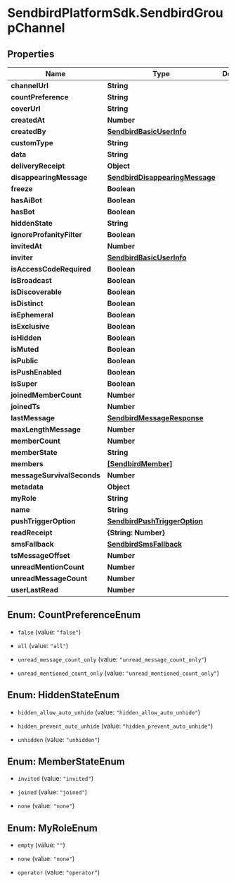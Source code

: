 # SendbirdPlatformSdk.SendbirdGroupChannel

## Properties

Name | Type | Description | Notes
------------ | ------------- | ------------- | -------------
**channelUrl** | **String** |  | 
**countPreference** | **String** |  | [optional] 
**coverUrl** | **String** |  | [optional] 
**createdAt** | **Number** |  | [optional] 
**createdBy** | [**SendbirdBasicUserInfo**](SendbirdBasicUserInfo.md) |  | [optional] 
**customType** | **String** |  | [optional] 
**data** | **String** |  | [optional] 
**deliveryReceipt** | **Object** |  | [optional] 
**disappearingMessage** | [**SendbirdDisappearingMessage**](SendbirdDisappearingMessage.md) |  | [optional] 
**freeze** | **Boolean** |  | [optional] 
**hasAiBot** | **Boolean** |  | [optional] 
**hasBot** | **Boolean** |  | [optional] 
**hiddenState** | **String** |  | [optional] 
**ignoreProfanityFilter** | **Boolean** |  | [optional] 
**invitedAt** | **Number** |  | [optional] 
**inviter** | [**SendbirdBasicUserInfo**](SendbirdBasicUserInfo.md) |  | [optional] 
**isAccessCodeRequired** | **Boolean** |  | [optional] 
**isBroadcast** | **Boolean** |  | [optional] 
**isDiscoverable** | **Boolean** |  | [optional] 
**isDistinct** | **Boolean** |  | [optional] 
**isEphemeral** | **Boolean** |  | [optional] 
**isExclusive** | **Boolean** |  | [optional] 
**isHidden** | **Boolean** |  | [optional] 
**isMuted** | **Boolean** |  | [optional] 
**isPublic** | **Boolean** |  | [optional] 
**isPushEnabled** | **Boolean** |  | [optional] 
**isSuper** | **Boolean** |  | [optional] 
**joinedMemberCount** | **Number** |  | [optional] 
**joinedTs** | **Number** |  | [optional] 
**lastMessage** | [**SendbirdMessageResponse**](SendbirdMessageResponse.md) |  | [optional] 
**maxLengthMessage** | **Number** |  | [optional] 
**memberCount** | **Number** |  | [optional] 
**memberState** | **String** |  | [optional] 
**members** | [**[SendbirdMember]**](SendbirdMember.md) |  | [optional] 
**messageSurvivalSeconds** | **Number** |  | [optional] 
**metadata** | **Object** |  | [optional] 
**myRole** | **String** |  | [optional] 
**name** | **String** |  | [optional] 
**pushTriggerOption** | [**SendbirdPushTriggerOption**](SendbirdPushTriggerOption.md) |  | [optional] 
**readReceipt** | **{String: Number}** |  | [optional] 
**smsFallback** | [**SendbirdSmsFallback**](SendbirdSmsFallback.md) |  | [optional] 
**tsMessageOffset** | **Number** |  | [optional] 
**unreadMentionCount** | **Number** |  | [optional] 
**unreadMessageCount** | **Number** |  | [optional] 
**userLastRead** | **Number** |  | [optional] 



## Enum: CountPreferenceEnum


* `false` (value: `"false"`)

* `all` (value: `"all"`)

* `unread_message_count_only` (value: `"unread_message_count_only"`)

* `unread_mentioned_count_only` (value: `"unread_mentioned_count_only"`)





## Enum: HiddenStateEnum


* `hidden_allow_auto_unhide` (value: `"hidden_allow_auto_unhide"`)

* `hidden_prevent_auto_unhide` (value: `"hidden_prevent_auto_unhide"`)

* `unhidden` (value: `"unhidden"`)





## Enum: MemberStateEnum


* `invited` (value: `"invited"`)

* `joined` (value: `"joined"`)

* `none` (value: `"none"`)





## Enum: MyRoleEnum


* `empty` (value: `""`)

* `none` (value: `"none"`)

* `operator` (value: `"operator"`)




